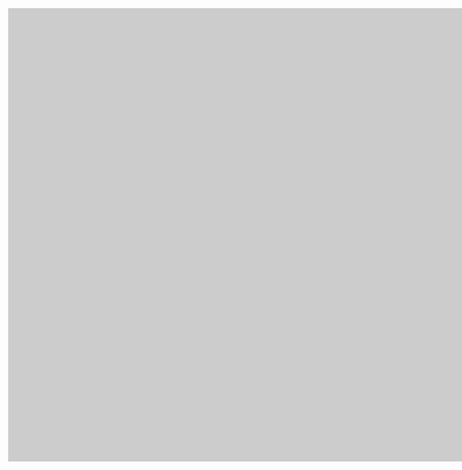 <!DOCTYPE html>
<!--
	NOTES:
	1. All tokens are represented by '$' sign in the template.
	2. You can write your code only wherever mentioned.
	3. All occurrences of existing tokens will be replaced by their appropriate values.
	4. Blank lines will be removed automatically.
	5. Remove unnecessary comments before creating your template.
-->
<html>
<head>
<meta charset="UTF-8">
<meta name="authoring-tool" content="Adobe_Animate_CC">
<title>IMY120 - NormalExam - memo</title>
<!-- write your code here -->
<script src="libs/1.0.0/createjs.min.js"></script>
<script src="IMY120 - NormalExam - memo.js?1669277240279"></script>
<script>
var canvas, stage, exportRoot, anim_container, dom_overlay_container, fnStartAnimation;
function init() {
	canvas = document.getElementById("canvas");
	anim_container = document.getElementById("animation_container");
	dom_overlay_container = document.getElementById("dom_overlay_container");
	var comp=AdobeAn.getComposition("7197C4AD10BE864994175E8D3B74D77C");
	var lib=comp.getLibrary();
	handleComplete({},comp);
}
function handleComplete(evt,comp) {
	//This function is always called, irrespective of the content. You can use the variable "stage" after it is created in token create_stage.
	var lib=comp.getLibrary();
	var ss=comp.getSpriteSheet();
	exportRoot = new lib.IMY120NormalExammemo();
	stage = new lib.Stage(canvas);	
	//Registers the "tick" event listener.
	fnStartAnimation = function() {
		stage.addChild(exportRoot);
		createjs.Ticker.framerate = lib.properties.fps;
		createjs.Ticker.addEventListener("tick", stage);
	}	    
	//Code to support hidpi screens and responsive scaling.
	AdobeAn.makeResponsive(false,'both',false,1,[canvas,anim_container,dom_overlay_container]);	
	AdobeAn.compositionLoaded(lib.properties.id);
	fnStartAnimation();
}
</script>
<!-- write your code here -->
</head>
<body onload="init();" style="margin:0px;">
	<div id="animation_container" style="background-color:rgba(204, 204, 204, 1.00); width:1388px; height:909px">
		<canvas id="canvas" width="1388" height="909" style="position: absolute; display: block; background-color:rgba(204, 204, 204, 1.00);"></canvas>
		<div id="dom_overlay_container" style="pointer-events:none; overflow:hidden; width:1388px; height:909px; position: absolute; left: 0px; top: 0px; display: block;">
		</div>
	</div>
</body>
</html>
